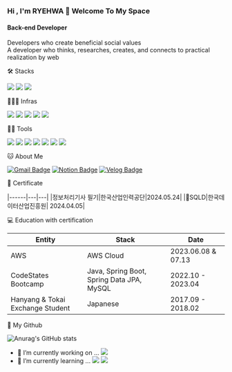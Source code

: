### Hi , I'm RYEHWA 👋 Welcome To My Space


#### Back-end Developer
Developers who create beneficial social values   
A developer who thinks, researches, creates, and connects to practical realization by web


🛠️ Stacks

<img src="https://img.shields.io/badge/Java-007396?style=flat-square&logo=Java&logoColor=white"/> <img src="https://img.shields.io/badge/Spring Boot-6DB33F?style=flat-square&logo=Spring Boot&logoColor=white"/> <img src="https://img.shields.io/badge/MySQL-4479A1?style=flat-square&logo=MySQL&logoColor=white"/> 

🤹🏻‍♀️ Infras

<img src="https://img.shields.io/badge/Amazon AWS-232F3E?style=flat-square&logo=Amazon AWS&logoColor=white"/> <img src="https://img.shields.io/badge/Amazon EC2-FF9900?style=flat-square&logo=Amazon EC2&logoColor=white"/> <img src="https://img.shields.io/badge/Amazon RDS-527FFF?style=flat-square&logo=Amazon RDS&logoColor=white"/> <img src="https://img.shields.io/badge/Amazon S3-569A31?style=flat-square&logo=Amazon S3&logoColor=white"/> <img src="https://img.shields.io/badge/Github Actions-2088FF?style=flat-square&logo=Github Actions&logoColor=white"/>


💪🏼 Tools 

<img src="https://img.shields.io/badge/IntelliJ IDEA-000000?style=flat-square&logo=IntelliJ IDEA&logoColor=white"/> <img src="https://img.shields.io/badge/GitHub-181717?style=flat-square&logo=GitHub&logoColor=white"/> <img src="https://img.shields.io/badge/Postman-FF6C37?style=flat-square&logo=Postman&logoColor=white"/> <img src="https://img.shields.io/badge/Slack-4A154B?style=flat-square&logo=Slack&logoColor=white"/> <img src="https://img.shields.io/badge/Notion-000000?style=flat-square&logo=Notion&logoColor=white"/> <img src="https://img.shields.io/badge/Discord-5865F2?style=flat-square&logo=Discord&logoColor=white"/> <img src="https://img.shields.io/badge/Google Sheets-34A853?style=flat-square&logo=Google Sheets&logoColor=white"/>

🐱 About Me

[![Gmail Badge](https://img.shields.io/badge/Gmail-d14836?style=flat-square&logo=Gmail&logoColor=white&link=mailto:ryehwa.kim@gmail.com)](ryehwa.kim@gmail.com)
  [![Notion Badge](https://img.shields.io/badge/Notion-000000?style=flat-square&logo=Notion&logoColor=white&link=https://www.notion.so/ryehwa/Back-end-Developer-42db57c04e5f4a3783f85368f4e7f8f3?pvs=4)](https://www.notion.so/ryehwa/Back-end-Developer-42db57c04e5f4a3783f85368f4e7f8f3?pvs=4)
  [![Velog Badge](https://img.shields.io/badge/Velog-20C997?style=flat-square&logo=Velog&logoColor=white&link=https://velog.io/@bokimy)](https://velog.io/@bokimy)

🎫 Certificate

|------|---|---|
|정보처리기사 필기|한국산업인력공단|2024.05.24|
|SQLD|한국데이터산업진흥원| 2024.04.05|

💻 Education with certification

|Entity|Stack|Date|
|------|---|---|
|AWS|AWS Cloud|2023.06.08 & 07.13|
|CodeStates Bootcamp|Java, Spring Boot, Spring Data JPA, MySQL | 2022.10 - 2023.04|
|Hanyang & Tokai Exchange Student| Japanese | 2017.09 - 2018.02|

🥇 My Github

![Anurag's GitHub stats](https://github-readme-stats.vercel.app/api?username=ryehwa&show_icons=true&theme=radical)


<!-- There are many parts of the project and development source that I have been unable to disclose due to internal confidentiality and the organizer's pledge of confidentiality.  
Please understand.

**ryehwa/ryehwa** is a ✨ _special_ ✨ repository because its `README.md` (this file) appears on your GitHub profile.

Here are some ideas to get you started:
-->


- 🔭 I’m currently working on ... <img src="https://img.shields.io/badge/Dino-1E8CBE?style=flat-square&logo=Dino&logoColor=white"/>
- 🌱 I’m currently learning ... <img src="https://img.shields.io/badge/JavaScript-F7DF1E?style=flat-square&logo=JavaScript&logoColor=white"/> <img src="https://img.shields.io/badge/Thymeleaf-005F0F?style=flat-square&logo=Thymeleaf&logoColor=white"/>


